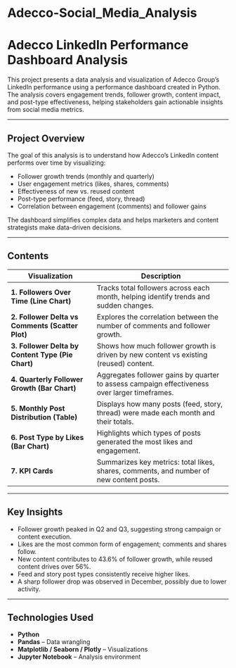 # Adecco-Social_Media_Analysis

# Adecco LinkedIn Performance Dashboard Analysis

This project presents a data analysis and visualization of Adecco Group’s LinkedIn performance using a performance dashboard created in Python. The analysis covers engagement trends, follower growth, content impact, and post-type effectiveness, helping stakeholders gain actionable insights from social media metrics.

---

## Project Overview

The goal of this analysis is to understand how Adecco’s LinkedIn content performs over time by visualizing:
- Follower growth trends (monthly and quarterly)
- User engagement metrics (likes, shares, comments)
- Effectiveness of new vs. reused content
- Post-type performance (feed, story, thread)
- Correlation between engagement (comments) and follower gains

The dashboard simplifies complex data and helps marketers and content strategists make data-driven decisions.

---

## Contents

| Visualization | Description |
|---------------|-------------|
| **1. Followers Over Time (Line Chart)** | Tracks total followers across each month, helping identify trends and sudden changes. |
| **2. Follower Delta vs Comments (Scatter Plot)** | Explores the correlation between the number of comments and follower growth. |
| **3. Follower Delta by Content Type (Pie Chart)** | Shows how much follower growth is driven by new content vs existing (reused) content. |
| **4. Quarterly Follower Growth (Bar Chart)** | Aggregates follower gains by quarter to assess campaign effectiveness over larger timeframes. |
| **5. Monthly Post Distribution (Table)** | Displays how many posts (feed, story, thread) were made each month and their totals. |
| **6. Post Type by Likes (Bar Chart)** | Highlights which types of posts generated the most likes and engagement. |
| **7. KPI Cards** | Summarizes key metrics: total likes, shares, comments, and number of new content posts. |

---

## Key Insights

- Follower growth peaked in Q2 and Q3, suggesting strong campaign or content execution.
- Likes are the most common form of engagement; comments and shares follow.
- New content contributes to 43.6% of follower growth, while reused content drives over 56%.
- Feed and story post types consistently receive higher likes.
- A sharp follower drop was observed in December, possibly due to lower activity.

---

## Technologies Used

- **Python**
- **Pandas** – Data wrangling
- **Matplotlib / Seaborn / Plotly** – Visualizations
- **Jupyter Notebook** – Analysis environment
